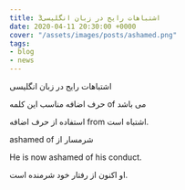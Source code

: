 ```yaml
---
title: اشتباهات رایج در زبان انگلیسی3
date: 2020-04-11 20:30:00 +0000
cover: "/assets/images/posts/ashamed.png"
tags:
- blog
- news
---
```

اشتباهات رایج در زبان انگلیسی

حرف اضافه مناسب این کلمه of  می باشد

استفاده از حرف اضافه from  اشتباه است.

ashamed of شرمسار از 

He is now ashamed of his conduct.

 او اکنون از رفتار خود شرمنده است.